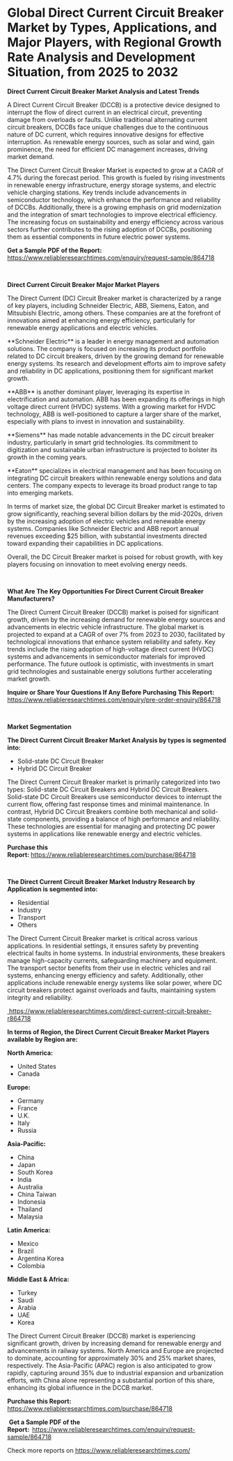 <p><h1>Global Direct Current Circuit Breaker Market by Types, Applications, and Major Players, with Regional Growth Rate Analysis and Development Situation, from 2025 to 2032</h1></p><p><strong>Direct Current Circuit Breaker Market Analysis and Latest Trends</strong></p>
<p><p>A Direct Current Circuit Breaker (DCCB) is a protective device designed to interrupt the flow of direct current in an electrical circuit, preventing damage from overloads or faults. Unlike traditional alternating current circuit breakers, DCCBs face unique challenges due to the continuous nature of DC current, which requires innovative designs for effective interruption. As renewable energy sources, such as solar and wind, gain prominence, the need for efficient DC management increases, driving market demand.</p><p>The Direct Current Circuit Breaker Market is expected to grow at a CAGR of 4.7% during the forecast period. This growth is fueled by rising investments in renewable energy infrastructure, energy storage systems, and electric vehicle charging stations. Key trends include advancements in semiconductor technology, which enhance the performance and reliability of DCCBs. Additionally, there is a growing emphasis on grid modernization and the integration of smart technologies to improve electrical efficiency. The increasing focus on sustainability and energy efficiency across various sectors further contributes to the rising adoption of DCCBs, positioning them as essential components in future electric power systems.</p></p>
<p><strong>Get a Sample PDF of the Report:&nbsp;</strong> <a href="https://www.reliableresearchtimes.com/enquiry/request-sample/864718?utm_campaign=2389&utm_medium=2&utm_source=Github&utm_content=ia&utm_term=10022025&utm_id=direct-current-circuit-breaker">https://www.reliableresearchtimes.com/enquiry/request-sample/864718</a></p>
<p>&nbsp;</p>
<p><strong>Direct Current Circuit Breaker Major Market Players</strong></p>
<p><p>The Direct Current (DC) Circuit Breaker market is characterized by a range of key players, including Schneider Electric, ABB, Siemens, Eaton, and Mitsubishi Electric, among others. These companies are at the forefront of innovations aimed at enhancing energy efficiency, particularly for renewable energy applications and electric vehicles.</p><p>**Schneider Electric** is a leader in energy management and automation solutions. The company is focused on increasing its product portfolio related to DC circuit breakers, driven by the growing demand for renewable energy systems. Its research and development efforts aim to improve safety and reliability in DC applications, positioning them for significant market growth.</p><p>**ABB** is another dominant player, leveraging its expertise in electrification and automation. ABB has been expanding its offerings in high voltage direct current (HVDC) systems. With a growing market for HVDC technology, ABB is well-positioned to capture a larger share of the market, especially with plans to invest in innovation and sustainability.</p><p>**Siemens** has made notable advancements in the DC circuit breaker industry, particularly in smart grid technologies. Its commitment to digitization and sustainable urban infrastructure is projected to bolster its growth in the coming years.</p><p>**Eaton** specializes in electrical management and has been focusing on integrating DC circuit breakers within renewable energy solutions and data centers. The company expects to leverage its broad product range to tap into emerging markets.</p><p>In terms of market size, the global DC Circuit Breaker market is estimated to grow significantly, reaching several billion dollars by the mid-2020s, driven by the increasing adoption of electric vehicles and renewable energy systems. Companies like Schneider Electric and ABB report annual revenues exceeding $25 billion, with substantial investments directed toward expanding their capabilities in DC applications.</p><p>Overall, the DC Circuit Breaker market is poised for robust growth, with key players focusing on innovation to meet evolving energy needs.</p></p>
<p>&nbsp;</p>
<p><strong>What Are The Key Opportunities For Direct Current Circuit Breaker Manufacturers?</strong></p>
<p><p>The Direct Current Circuit Breaker (DCCB) market is poised for significant growth, driven by the increasing demand for renewable energy sources and advancements in electric vehicle infrastructure. The global market is projected to expand at a CAGR of over 7% from 2023 to 2030, facilitated by technological innovations that enhance system reliability and safety. Key trends include the rising adoption of high-voltage direct current (HVDC) systems and advancements in semiconductor materials for improved performance. The future outlook is optimistic, with investments in smart grid technologies and sustainable energy solutions further accelerating market growth.</p></p>
<p><strong>Inquire or Share Your Questions If Any Before Purchasing This Report:</strong> <a href="https://www.reliableresearchtimes.com/enquiry/pre-order-enquiry/864718?utm_campaign=2389&utm_medium=2&utm_source=Github&utm_content=ia&utm_term=10022025&utm_id=direct-current-circuit-breaker">https://www.reliableresearchtimes.com/enquiry/pre-order-enquiry/864718</a></p>
<p>&nbsp;</p>
<p><strong>Market Segmentation</strong></p>
<p><strong>The Direct Current Circuit Breaker Market Analysis by types is segmented into:</strong></p>
<p><ul><li>Solid-state DC Circuit Breaker</li><li>Hybrid DC Circuit Breaker</li></ul></p>
<p><p>The Direct Current Circuit Breaker market is primarily categorized into two types: Solid-state DC Circuit Breakers and Hybrid DC Circuit Breakers. Solid-state DC Circuit Breakers use semiconductor devices to interrupt the current flow, offering fast response times and minimal maintenance. In contrast, Hybrid DC Circuit Breakers combine both mechanical and solid-state components, providing a balance of high performance and reliability. These technologies are essential for managing and protecting DC power systems in applications like renewable energy and electric vehicles.</p></p>
<p><strong>Purchase this Report:&nbsp;</strong><a href="https://www.reliableresearchtimes.com/purchase/864718?utm_campaign=2389&utm_medium=2&utm_source=Github&utm_content=ia&utm_term=10022025&utm_id=direct-current-circuit-breaker">https://www.reliableresearchtimes.com/purchase/864718</a></p>
<p>&nbsp;</p>
<p><strong>The Direct Current Circuit Breaker Market Industry Research by Application is segmented into:</strong></p>
<p><ul><li>Residential</li><li>Industry</li><li>Transport</li><li>Others</li></ul></p>
<p><p>The Direct Current Circuit Breaker market is critical across various applications. In residential settings, it ensures safety by preventing electrical faults in home systems. In industrial environments, these breakers manage high-capacity currents, safeguarding machinery and equipment. The transport sector benefits from their use in electric vehicles and rail systems, enhancing energy efficiency and safety. Additionally, other applications include renewable energy systems like solar power, where DC circuit breakers protect against overloads and faults, maintaining system integrity and reliability.</p></p>
<p><a href="https://www.reliableresearchtimes.com/direct-current-circuit-breaker-r864718?utm_campaign=2389&utm_medium=2&utm_source=Github&utm_content=ia&utm_term=10022025&utm_id=direct-current-circuit-breaker">&nbsp;https://www.reliableresearchtimes.com/direct-current-circuit-breaker-r864718</a></p>
<p><strong>In terms of Region, the Direct Current Circuit Breaker Market Players available by Region are:</strong></p>
<p>
    <p> <strong> North America: </strong>
        <ul>
            <li>United States</li>
            <li>Canada</li>
        </ul>
        </p> 
    <p> <strong> Europe: </strong>
        <ul>
            <li>Germany</li>
            <li>France</li>
            <li>U.K.</li>
            <li>Italy</li>
            <li>Russia</li>
        </ul>
        </p> 
    <p> <strong> Asia-Pacific: </strong>
        <ul>
            <li>China</li>
            <li>Japan</li>
            <li>South Korea</li>
            <li>India</li>
            <li>Australia</li>
            <li>China Taiwan</li>
            <li>Indonesia</li>
            <li>Thailand</li>
            <li>Malaysia</li>
        </ul>
        </p> 
    <p> <strong> Latin America: </strong>
        <ul>
            <li>Mexico</li>
            <li>Brazil</li>
            <li>Argentina Korea</li>
            <li>Colombia</li>
        </ul>
        </p> 
    <p> <strong> Middle East & Africa: </strong>
        <ul>
            <li>Turkey</li>
            <li>Saudi</li>
            <li>Arabia</li>
            <li>UAE</li>
            <li>Korea</li>
        </ul>
    </p>
    </p>
<p><p>The Direct Current Circuit Breaker (DCCB) market is experiencing significant growth, driven by increasing demand for renewable energy and advancements in railway systems. North America and Europe are projected to dominate, accounting for approximately 30% and 25% market shares, respectively. The Asia-Pacific (APAC) region is also anticipated to grow rapidly, capturing around 35% due to industrial expansion and urbanization efforts, with China alone representing a substantial portion of this share, enhancing its global influence in the DCCB market.</p></p>
<p><strong>Purchase this Report: </strong><a href="https://www.reliableresearchtimes.com/purchase/864718?utm_campaign=2389&utm_medium=2&utm_source=Github&utm_content=ia&utm_term=10022025&utm_id=direct-current-circuit-breaker">https://www.reliableresearchtimes.com/purchase/864718</a></p>
<p>&nbsp;<strong>Get a Sample PDF of the Report:&nbsp;&nbsp;</strong><a href="https://www.reliableresearchtimes.com/enquiry/request-sample/864718?utm_campaign=2389&utm_medium=2&utm_source=Github&utm_content=ia&utm_term=10022025&utm_id=direct-current-circuit-breaker">https://www.reliableresearchtimes.com/enquiry/request-sample/864718</a></p>
<p><strong></strong></p>
<p>Check more reports on <a href="https://www.reliableresearchtimes.com/?utm_campaign=2389&utm_medium=2&utm_source=Github&utm_content=ia&utm_term=10022025&utm_id=direct-current-circuit-breaker">https://www.reliableresearchtimes.com/</a></p>